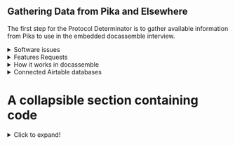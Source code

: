 ## Gathering Data from Pika and Elsewhere

The first step for the Protocol Determinator is to gather available information from Pika to use in the embedded docassemble interview.

<details>
	<summary>Software issues</summary>
	
###### Software issues
	1. Get data from related parties to the case
	   * link to issues
	2. Add in explanation about 1 and 0 as True and False
	   * link to issues
</details>

<details>
	<summary>Features Requests</summary>
	
###### Features Requests
	1. Pull in data from other sources
	   2. Court dockets
	   3. Property lists
	   
</details>

<details>
	<summary>How it works in docassemble</summary>
	
docassemble uses a javascript function to put data from Pika into the fields of a docassemble interview.  Hitting the button at the bottom of the screen brings the data into the docassemble interview.

    ---
    question: Pika Field import
    fields:
      - Address: address
        required: false
      - Case Zip Code: case_zip_code
        required: false
      - Case County: countyAC
        required: false
      - Date Intake Completed: date_intake_completed
        required: false
        datatype: date
      - Hearing Date: hearing_date
        required: false
      - Client Age: client_age
        required: false
        datatype: integer
      - Domestic Violence: domestic_violence
        required: false
      - Sexual Assault: sexual_assault
        required: false
      - Stalking: stalking
        required: false
      - Opposing Party: opposing_party
        required: false
      - Calculated Poverty Rate from Assets Screen: calc_poverty
        required: false
        datatype: number
      - Adjusted Poverty Rate from Liabilities Screen: adj_poverty
        required: false
        datatype: number
      - Minor Children: minor_children
        required: false
        datatype: integer
      - Is applicant receiving any public benefits?: public_benefits
        required: false
      - Problem Code: problem_code
        required: false
      - Special Problem Code: special_problem_code
        required: false
      - Case Number: number
        required: false
    continue button field: pikagathered
    script: |
      <script>
      // address
      document.getElementById('YWRkcmVzcw').value = pika_js["client_address"];
      // Client age
      document.getElementById('Y2xpZW50X2FnZQ').value = pika_js["client_age"];
      // Hearing Date
      document.getElementById('aGVhcmluZ19kYXRl').value = pika_js["date_hearing"];
      // Number
      document.getElementById('bnVtYmVy').value = pika_js["number"];
      // Case County
      document.getElementById('Y291bnR5QUM').value = pika_js["county"];
      // Domestic Violence
      document.getElementById('ZG9tZXN0aWNfdmlvbGVuY2U').value = pika_js["dom_abuse"];
      // Sexual Assault
      document.getElementById('c2V4dWFsX2Fzc2F1bHQ').value = pika_js["sex_assault"];
      // Stalking
      document.getElementById('c3RhbGtpbmc').value = pika_js["stalking"];
      // Date Intake Completed
      document.getElementById('ZGF0ZV9pbnRha2VfY29tcGxldGVk').value = pika_js["completed_date"];
      // Case Zip Code
      document.getElementById('Y2FzZV96aXBfY29kZQ').value = pika_js["case_zip"];
      // Calculated Poverty Rate from Assets Screen
      document.getElementById('Y2FsY19wb3ZlcnR5').value = pika_js["poverty"];
      // Adjusted Poverty Rate from Liabilities Screen
      document.getElementById('YWRqX3BvdmVydHk').value = pika_js["recalc_poverty"];
      // Minor Children
      document.getElementById('bWlub3JfY2hpbGRyZW4').value = pika_js["children"];
      // Is applicant receiving any public benefits?
      document.getElementById('cHVibGljX2JlbmVmaXRz').value = pika_js["public_benefits_recipient"];
      // Problem Code
      document.getElementById('cHJvYmxlbV9jb2Rl').value = pika_js["problem"];
      // Special Problem Code
      document.getElementById('c3BlY2lhbF9wcm9ibGVtX2NvZGU').value = pika_js["sp_problem"];
      
      //this section un-squishes the docassemble interview when embedded in a Pika tab
      // div with dabody class - remove col, add container-fluid
      $(".dabody").removeClass("col");
      $(".dabody").addClass("container-fluid");

      // class span8, replace with container-fluid
      $(".span8").addClass("container-fluid");
      $(".span8").removeClass("span8");

      // id page_content, change container to container-fluid
      $('#page_content').addClass("container-fluid");
      $('#page_content').removeClass("container");
       </script>

    ---

</details>

<details>
	<summary>Connected Airtable databases</summary>
	
This section is not directly connected to Airtable, but the Pika variables collected here are listed in the [facts table of the Legal Objects Library](https://airtable.com/shromaQ1J1QXNO5n2).	
    
    
</details>


# A collapsible section containing code
<details>
	<summary>Click to expand!</summary>
	
###### Heading
  ```yaml
	  function whatIsLove() {
	    console.log('Baby Don't hurt me. Don't hurt me');
	    return 'No more';
	  }
	```
</details>

# How to structure
```
# A collapsible section with markdown
<details>
	<summary>Click to expand!</summary>
	
	## Heading
	1. A numbered
	2. list
	   * With some
	   * Sub bullets
</details>
```
**NB:** Make sure you have an **empty line** after the closing `</summary>` tag, otherwise the markdown/code blocks won't show correctly.

**NB**: Make sure you have an **empty line** after the closing `</details>` tag if you have multiple collapsible sections.
